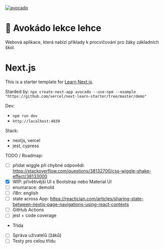 [![avocado](https://img.shields.io/endpoint?url=https://dashboard.cypress.io/badge/detailed/rv7kws/main&style=plastic&logo=cypress)](https://dashboard.cypress.io/projects/rv7kws/runs)

# 🥑 Avokádo lekce lehce
Webová aplikace, která nabízí příklady k procvičování pro žáky základních škol.
# Next.js
This is a starter template for [Learn Next.js](https://nextjs.org/learn).

Starded by: `npx create-next-app avocado --use-npm --example "https://github.com/vercel/next-learn-starter/tree/master/demo"`

Dev:
- `npm run dev`
- `http://localhost:4039`

Stack:
- nextjs, vercel
- jest, cypress

TODO / Roadmap:
- [ ] přidat wiggle při chybné odpovědi: https://stackoverflow.com/questions/38132700/css-wiggle-shake-effect/38133000
- [x] WIP: přívětivější UI s Bootstrap nebo Material UI
- [ ] enumarace: demoId
- [ ] i18n: english
- [ ] state across App: https://reactician.com/articles/sharing-state-between-nextjs-page-navigations-using-react-contexts
- [ ] GitHub Actions
- [ ] jest + code coverage
- Třída
- [ ] Správa uživatelů (žáků)
- [ ] Testy pro celou třídu
